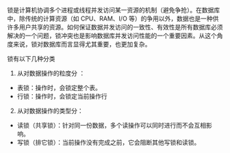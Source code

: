 锁是计算机协调多个进程或线程并发访问某一资源的机制（避免争抢）。在数据库中，除传统的计算资源（如 CPU、RAM、I/O 等）的争用以外，数据也是一种供许多用户共享的资源。如何保证数据并发访问的一致性、有效性是所有数据库必须解决的一个问题，锁冲突也是影响数据库并发访问性能的一个重要因素。从这个角度来说，锁对数据库而言显得尤其重要，也更加复杂。

锁有以下几种分类

1. 从对数据操作的粒度分 ： 

- 表锁：操作时，会锁定整个表。
- 行锁：操作时，会锁定当前操作行

2. 从对数据操作的类型分：

- 读锁（共享锁）：针对同一份数据，多个读操作可以同时进行而不会互相影响。
- 写锁（排它锁）：当前操作没有完成之前，它会阻断其他写锁和读锁。